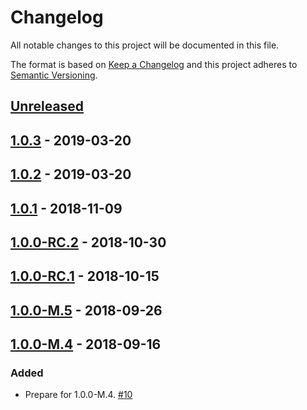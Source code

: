 # Changelog

All notable changes to this project will be documented in this file.

The format is based on [Keep a Changelog](http://keepachangelog.com/)
and this project adheres to [Semantic Versioning](http://semver.org/).

## [Unreleased](https://github.com/atomist/sdm-pack-checkstyle/compare/1.0.3...HEAD)

## [1.0.3](https://github.com/atomist/sdm-pack-checkstyle/compare/1.0.2...1.0.3) - 2019-03-20

## [1.0.2](https://github.com/atomist/sdm-pack-checkstyle/compare/1.0.1...1.0.2) - 2019-03-20

## [1.0.1](https://github.com/atomist/sdm-pack-checkstyle/compare/1.0.0-RC.2...1.0.1) - 2018-11-09

## [1.0.0-RC.2](https://github.com/atomist/sdm-pack-checkstyle/compare/1.0.0-RC.1...1.0.0-RC.2) - 2018-10-30

## [1.0.0-RC.1](https://github.com/atomist/sdm-pack-checkstyle/compare/1.0.0-M.5...1.0.0-RC.1) - 2018-10-15

## [1.0.0-M.5](https://github.com/atomist/sdm-pack-checkstyle/compare/1.0.0-M.4...1.0.0-M.5) - 2018-09-26

## [1.0.0-M.4](https://github.com/atomist/sdm-pack-checkstyle/tree/1.0.0-M.4) - 2018-09-16

### Added

-   Prepare for 1.0.0-M.4. [#10](https://github.com/atomist/sdm-pack-checkstyle/issues/10)
